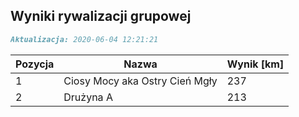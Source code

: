 ## Wyniki rywalizacji grupowej

```markdown
Aktualizacja: 2020-06-04 12:21:21
```

Pozycja | Nazwa | Wynik [km] |
------------ | -------------  | -------------
 1 |Ciosy Mocy aka Ostry Cień Mgły | 237 
 2 |Drużyna A | 213
